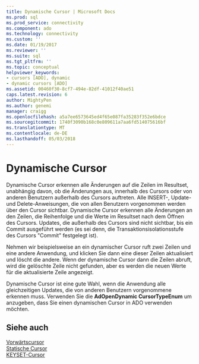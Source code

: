 ```yaml
---
title: Dynamische Cursor | Microsoft Docs
ms.prod: sql
ms.prod_service: connectivity
ms.component: ado
ms.technology: connectivity
ms.custom: ''
ms.date: 01/19/2017
ms.reviewer: ''
ms.suite: sql
ms.tgt_pltfrm: ''
ms.topic: conceptual
helpviewer_keywords:
- cursors [ADO], dynamic
- dynamic cursors [ADO]
ms.assetid: 00460f30-8cf7-494e-82df-41012f40ae51
caps.latest.revision: 6
author: MightyPen
ms.author: genemi
manager: craigg
ms.openlocfilehash: a5a7ee6573645ed4f65e087fa35283f352e6bdce
ms.sourcegitcommit: 1740f3090b168c0e809611a7aa6fd514075616bf
ms.translationtype: MT
ms.contentlocale: de-DE
ms.lasthandoff: 05/03/2018
---
```

# <a name="dynamic-cursors"></a>Dynamische Cursor
Dynamische Cursor erkennen alle Änderungen auf die Zeilen im Resultset, unabhängig davon, ob die Änderungen aus, innerhalb des Cursors oder von anderen Benutzern außerhalb des Cursors auftreten. Alle INSERT-, Update- und Delete-Anweisungen, die von allen Benutzern vorgenommen werden über den Cursor sichtbar. Dynamische Cursor erkennen alle Änderungen an den Zeilen, die Reihenfolge und die Werte im Resultset nach dem Öffnen des Cursors. Updates, die außerhalb des Cursors sind nicht sichtbar, bis ein Commit ausgeführt werden (es sei denn, die Transaktionsisolationsstufe des Cursors "Commit" festgelegt ist).  
  
 Nehmen wir beispielsweise an ein dynamischer Cursor ruft zwei Zeilen und eine andere Anwendung, und klicken Sie dann eine dieser Zeilen aktualisiert und löscht die andere. Wenn der dynamische Cursor dann die Zeilen abruft, wird die gelöschte Zeile nicht gefunden, aber es werden die neuen Werte für die aktualisierte Zeile angezeigt.  
  
 Dynamische Cursor ist eine gute Wahl, wenn die Anwendung alle gleichzeitigen Updates, die von anderen Benutzern vorgenommene erkennen muss. Verwenden Sie die **AdOpenDynamic CursorTypeEnum** um anzugeben, dass Sie einen dynamischen Cursor in ADO verwenden möchten.  
  
## <a name="see-also"></a>Siehe auch  
 [Vorwärtscursor](../../../ado/guide/data/forward-only-cursors.md)   
 [Statische Cursor](../../../ado/guide/data/static-cursors.md)   
 [KEYSET-Cursor](../../../ado/guide/data/keyset-cursors.md)
